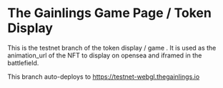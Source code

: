 # The Gainlings Game Page / Token Display

This is the testnet branch of the token display / game .
It is used as the animation_url of the NFT to display on opensea and iframed in the battlefield. 

This branch auto-deploys to https://testnet-webgl.thegainlings.io
